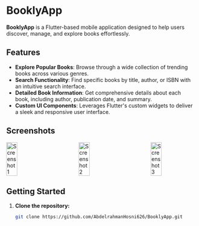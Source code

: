# BooklyApp

**BooklyApp** is a Flutter-based mobile application designed to help users discover, manage, and explore books effortlessly.

## Features

- **Explore Popular Books**: Browse through a wide collection of trending books across various genres.
- **Search Functionality**: Find specific books by title, author, or ISBN with an intuitive search interface.
- **Detailed Book Information**: Get comprehensive details about each book, including author, publication date, and summary.
- **Custom UI Components**: Leverages Flutter's custom widgets to deliver a sleek and responsive user interface.

## Screenshots

<div style="display: flex; justify-content: space-between;">
  <img src="https://github.com/user-attachments/assets/bcaf542c-436a-49b2-a50c-83159bbb299b" alt="Screenshot 1" style="width: 24%;"/>
  <img src="https://github.com/user-attachments/assets/fe0d5917-9d45-418b-9f17-1cd1f5c3f697" alt="Screenshot 2" style="width: 24%;"/>
  <img src="https://github.com/user-attachments/assets/2684d9ba-1bdf-4921-a2e5-c0886702d96d" alt="Screenshot 3" style="width: 24%;"/>
</div>


## Getting Started

1. **Clone the repository:**
   ```bash
   git clone https://github.com/AbdelrahmanHosni626/BooklyApp.git
